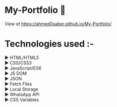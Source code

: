 # My-Portfolio 🥇
_View at_ https://ahmed0saber.github.io/My-Portfolio/
# Technologies used :-
▶️ HTML/HTML5   
▶️ CSS/CSS3   
▶️ JavaScript/ES6   
▶️ JS DOM   
▶️ JSON   
▶️ Fetch Files   
▶️ Local Storage   
▶️ WhatsApp API   
▶️ CSS Variables   
